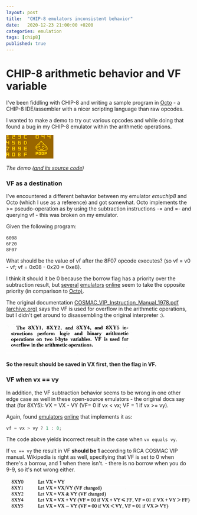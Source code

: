 ```yaml
---
layout: post
title:  "CHIP-8 emulators inconsistent behavior"
date:   2020-12-23 21:00:00 +0200
categories: emulation
tags: [chip8]
published: true
---
```


# CHIP-8 arithmetic behavior and VF variable

I've been fiddling with CHIP-8 and writing a sample program in [Octo](http://johnearnest.github.io/Octo/) - a CHIP-8 IDE/assembler with a nicer scripting language than raw opcodes.

I wanted to make a demo to try out various opcodes and while doing that found a bug in my CHIP-8 emulator within the arithmetic operations.

![](/assets/2020-12-23-chip8-poo-demo.gif)

_The demo ([and its source code](https://github.com/jborza/emuchip8/blob/master/roms/demo-poo.8o))_

### VF as a destination

I've encountered a different behavior between my emulator _emuchip8_ and Octo (which I use as a reference) and got somewhat. Octo implements the >= pseudo-operation as by using the subtraction instructions -= and =- and querying vf - this was broken on my emulator.

Given the following program:

    6008
    6F20
    8F07

What should be the value of vf after the 8F07 opcode executes? (so vf = v0 - vf; vf = 0x08 - 0x20 = 0xe8).

I think it should it be 0 because the borrow flag has a priority over the subtraction result, but [several](https://github.com/starrhorne/chip8-rust/blob/master/src/processor.rs#L296) [emulators](https://github.com/taniarascia/chip8/blob/master/classes/CPU.js#L271) [online](https://code.austinmorlan.com/austin/chip8-emulator/src/branch/master/Source/Chip8.cpp#L331) seem to take the opposite priority (in comparison to [Octo)](https://github.com/JohnEarnest/Octo/blob/gh-pages/js/emulator.js#L325). 

The original documentation  [COSMAC\_VIP\_Instruction\_Manual\_1978.pdf (archive.org)](https://ia803208.us.archive.org/29/items/bitsavers_rcacosmacCManual1978_6956559/COSMAC_VIP_Instruction_Manual_1978.pdf) says the VF is used for overflow in the arithmetic operations, but I didn't get around to disassembling the original interpreter :).

![](/assets/2020-12-23-chip8-manual-2.png)

**So the result should be saved in VX first, then the flag in VF.**

### VF when vx == vy

In addition, the VF subtraction behavior seems to be wrong in one other edge case as well in these open-source emulators - the original docs say that (for 8XY5): VX = VX - VY (VF= 0 if vx < vx; VF = 1 if vx >= vy).

Again, found [emulators](https://github.com/taniarascia/chip8/blob/master/classes/CPU.js#L256) [online](https://github.com/loktar00/chip8/blob/a5137c2a8af2ddc812b35c1a836a6edeac476feb/chip8.js#L228) that implements it as:

```c
vf = vx > vy ? 1 : 0;
```

The code above yields incorrect result in the case when `vx equals vy`.

If `vx == vy` the result in VF **should be 1** according to RCA COSMAC VIP manual. Wikipedia is right as well, specifying that VF is set to 0 when there's a borrow, and 1 when there isn't.  - there is no borrow when you do 9-9, so it's not wrong either.

![](/assets/2020-12-23-chip8-manual-1.png)